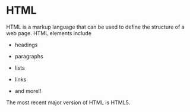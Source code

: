 # HTML

HTML is a markup language that can be used to define the structure of a web page. HTML elements include

* headings
* paragraphs
* lists
* links
* and more!!

The most recent major version of HTML is HTML5.